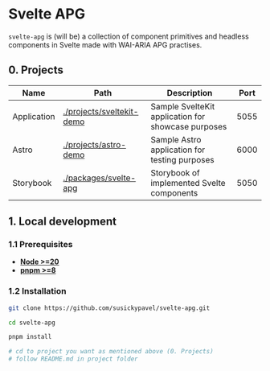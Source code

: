 # Svelte APG

`svelte-apg` is (will be) a collection of component primitives and headless components in Svelte made with WAI-ARIA APG practises.

## 0. Projects

| Name        | Path                                                   | Description                                        | Port |
| ----------- | ------------------------------------------------------ | -------------------------------------------------- | ---- |
| Application | [./projects/sveltekit-demo](./projects/sveltekit-demo) | Sample SvelteKit application for showcase purposes | 5055 |
| Astro       | [./projects/astro-demo](./projects/astro-demo)         | Sample Astro application for testing purposes      | 6000 |
| Storybook   | [./packages/svelte-apg](./packages/svelte-apg)         | Storybook of implemented Svelte components         | 5050 |

## 1. Local development

### 1.1 Prerequisites

- [**Node >=20**](https://nodejs.org/en)
- [**pnpm >=8**](https://pnpm.io)

### 1.2 Installation

```sh
git clone https://github.com/susickypavel/svelte-apg.git

cd svelte-apg

pnpm install

# cd to project you want as mentioned above (0. Projects)
# follow README.md in project folder
```
